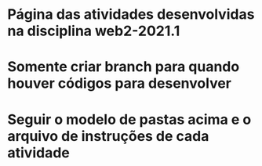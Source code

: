 # Página das atividades desenvolvidas na disciplina web2-2021.1

# Somente criar branch para quando houver códigos para desenvolver

# Seguir o modelo de pastas acima e o arquivo de instruções de cada atividade
